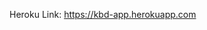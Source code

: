 Heroku Link: https://kbd-app.herokuapp.com
<!-- go to https://kbd-app.herokuapp.com/display to see what is displayed after the timer goes off -->